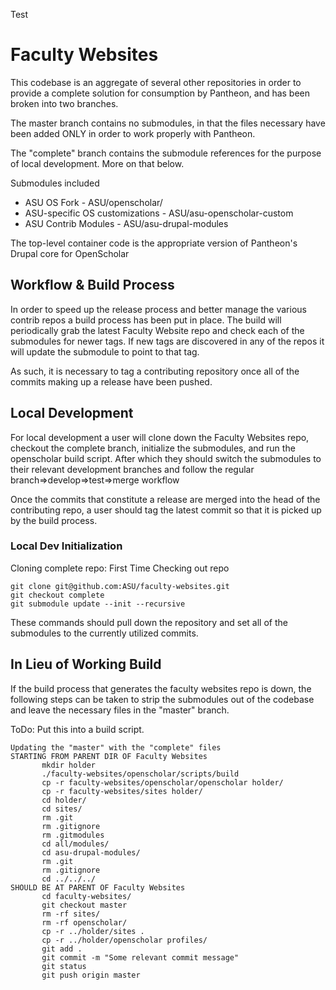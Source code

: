 Test
# Faculty Websites

This codebase is an aggregate of several other repositories in order to provide a complete solution for consumption by Pantheon, and has been broken into two branches.

The master branch contains no submodules, in that the files necessary have been added ONLY in order to work properly with Pantheon.

The "complete" branch contains the submodule references for the purpose of local development. More on that below.

Submodules included
* ASU OS Fork - ASU/openscholar/
* ASU-specific OS customizations - ASU/asu-openscholar-custom
* ASU Contrib Modules - ASU/asu-drupal-modules

The top-level container code is the appropriate version of Pantheon's Drupal core for OpenScholar

## Workflow & Build Process
In order to speed up the release process and better manage the various contrib repos a build process has been put in place. 
The build will periodically grab the latest Faculty Website repo and check each of the submodules for newer tags.
If new tags are discovered in any of the repos it will update the submodule to point to that tag.

As such, it is necessary to tag a contributing repository once all of the commits making up a release have been pushed.

## Local Development
For local development a user will clone down the Faculty Websites repo, checkout the complete branch, initialize the submodules, and run the openscholar build script. After which they should switch the submodules to their relevant development branches and follow the regular branch=>develop=>test=>merge workflow

Once the commits that constitute a release are merged into the head of the contributing repo, a user should tag the latest commit so that it is picked up by the build process.

### Local Dev Initialization
Cloning complete repo: First Time Checking out repo
```
git clone git@github.com:ASU/faculty-websites.git
git checkout complete
git submodule update --init --recursive
```
These commands should pull down the repository and set all of the submodules to the currently utilized commits.

## In Lieu of Working Build
If the build process that generates  the faculty websites repo is down, the following steps can be taken to strip the submodules out of the codebase and leave the necessary files in the "master" branch.

ToDo: Put this into a build script.
```
Updating the "master" with the "complete" files
STARTING FROM PARENT DIR OF Faculty Websites 
       mkdir holder
	   ./faculty-websites/openscholar/scripts/build
       cp -r faculty-websites/openscholar/openscholar holder/
       cp -r faculty-websites/sites holder/
       cd holder/
       cd sites/
       rm .git
       rm .gitignore 
       rm .gitmodules 
       cd all/modules/
       cd asu-drupal-modules/
       rm .git
       rm .gitignore 
       cd ../../../
SHOULD BE AT PARENT OF Faculty Websites
       cd faculty-websites/
       git checkout master
       rm -rf sites/
       rm -rf openscholar/
       cp -r ../holder/sites .
       cp -r ../holder/openscholar profiles/
       git add .
       git commit -m "Some relevant commit message"
       git status
       git push origin master
```

